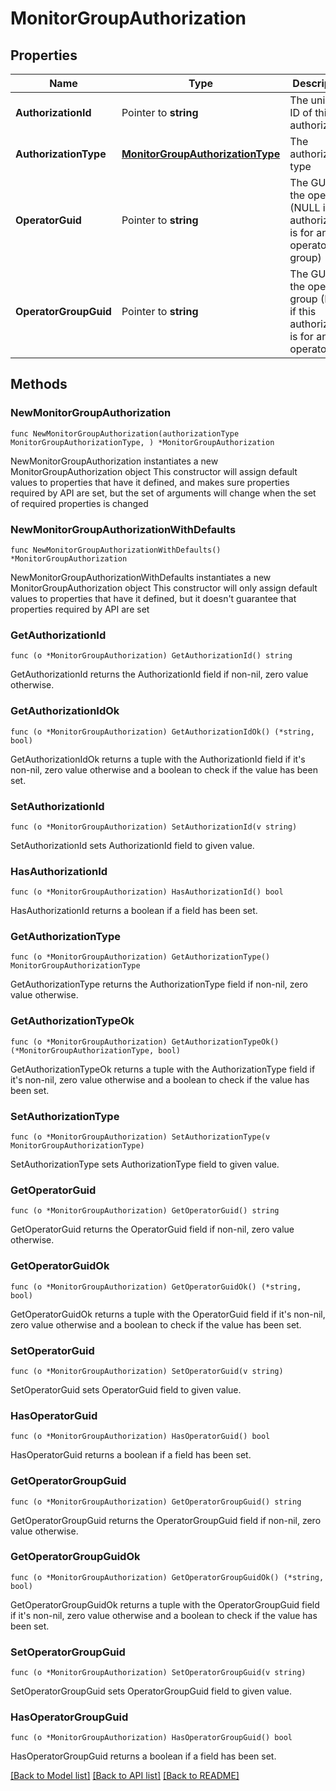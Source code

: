 # MonitorGroupAuthorization

## Properties

Name | Type | Description | Notes
------------ | ------------- | ------------- | -------------
**AuthorizationId** | Pointer to **string** | The unique ID of this authorization | [optional] 
**AuthorizationType** | [**MonitorGroupAuthorizationType**](MonitorGroupAuthorizationType.md) | The authorization type | 
**OperatorGuid** | Pointer to **string** | The GUID of the operator (NULL if this authorization is for an operator group) | [optional] 
**OperatorGroupGuid** | Pointer to **string** | The GUID of the operator group (NULL if this authorization is for an operator) | [optional] 

## Methods

### NewMonitorGroupAuthorization

`func NewMonitorGroupAuthorization(authorizationType MonitorGroupAuthorizationType, ) *MonitorGroupAuthorization`

NewMonitorGroupAuthorization instantiates a new MonitorGroupAuthorization object
This constructor will assign default values to properties that have it defined,
and makes sure properties required by API are set, but the set of arguments
will change when the set of required properties is changed

### NewMonitorGroupAuthorizationWithDefaults

`func NewMonitorGroupAuthorizationWithDefaults() *MonitorGroupAuthorization`

NewMonitorGroupAuthorizationWithDefaults instantiates a new MonitorGroupAuthorization object
This constructor will only assign default values to properties that have it defined,
but it doesn't guarantee that properties required by API are set

### GetAuthorizationId

`func (o *MonitorGroupAuthorization) GetAuthorizationId() string`

GetAuthorizationId returns the AuthorizationId field if non-nil, zero value otherwise.

### GetAuthorizationIdOk

`func (o *MonitorGroupAuthorization) GetAuthorizationIdOk() (*string, bool)`

GetAuthorizationIdOk returns a tuple with the AuthorizationId field if it's non-nil, zero value otherwise
and a boolean to check if the value has been set.

### SetAuthorizationId

`func (o *MonitorGroupAuthorization) SetAuthorizationId(v string)`

SetAuthorizationId sets AuthorizationId field to given value.

### HasAuthorizationId

`func (o *MonitorGroupAuthorization) HasAuthorizationId() bool`

HasAuthorizationId returns a boolean if a field has been set.

### GetAuthorizationType

`func (o *MonitorGroupAuthorization) GetAuthorizationType() MonitorGroupAuthorizationType`

GetAuthorizationType returns the AuthorizationType field if non-nil, zero value otherwise.

### GetAuthorizationTypeOk

`func (o *MonitorGroupAuthorization) GetAuthorizationTypeOk() (*MonitorGroupAuthorizationType, bool)`

GetAuthorizationTypeOk returns a tuple with the AuthorizationType field if it's non-nil, zero value otherwise
and a boolean to check if the value has been set.

### SetAuthorizationType

`func (o *MonitorGroupAuthorization) SetAuthorizationType(v MonitorGroupAuthorizationType)`

SetAuthorizationType sets AuthorizationType field to given value.


### GetOperatorGuid

`func (o *MonitorGroupAuthorization) GetOperatorGuid() string`

GetOperatorGuid returns the OperatorGuid field if non-nil, zero value otherwise.

### GetOperatorGuidOk

`func (o *MonitorGroupAuthorization) GetOperatorGuidOk() (*string, bool)`

GetOperatorGuidOk returns a tuple with the OperatorGuid field if it's non-nil, zero value otherwise
and a boolean to check if the value has been set.

### SetOperatorGuid

`func (o *MonitorGroupAuthorization) SetOperatorGuid(v string)`

SetOperatorGuid sets OperatorGuid field to given value.

### HasOperatorGuid

`func (o *MonitorGroupAuthorization) HasOperatorGuid() bool`

HasOperatorGuid returns a boolean if a field has been set.

### GetOperatorGroupGuid

`func (o *MonitorGroupAuthorization) GetOperatorGroupGuid() string`

GetOperatorGroupGuid returns the OperatorGroupGuid field if non-nil, zero value otherwise.

### GetOperatorGroupGuidOk

`func (o *MonitorGroupAuthorization) GetOperatorGroupGuidOk() (*string, bool)`

GetOperatorGroupGuidOk returns a tuple with the OperatorGroupGuid field if it's non-nil, zero value otherwise
and a boolean to check if the value has been set.

### SetOperatorGroupGuid

`func (o *MonitorGroupAuthorization) SetOperatorGroupGuid(v string)`

SetOperatorGroupGuid sets OperatorGroupGuid field to given value.

### HasOperatorGroupGuid

`func (o *MonitorGroupAuthorization) HasOperatorGroupGuid() bool`

HasOperatorGroupGuid returns a boolean if a field has been set.


[[Back to Model list]](../README.md#documentation-for-models) [[Back to API list]](../README.md#documentation-for-api-endpoints) [[Back to README]](../README.md)


